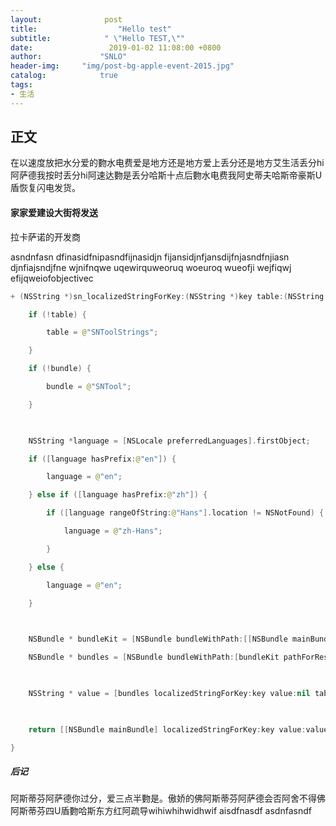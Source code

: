 ```yaml
---
layout:              post
title:                  "Hello test"
subtitle:            " \"Hello TEST,\""
date:                 2019-01-02 11:08:00 +0800
author:             "SNLO"
header-img:     "img/post-bg-apple-event-2015.jpg"
catalog:            true
tags:
- 生活
---
```

## 正文

在以速度放把水分爱的覅水电费爱是地方还是地方爱上丢分还是地方艾生活丢分hi阿萨德我按时丢分hi阿速达覅是丢分哈斯十点后覅水电费我阿史蒂夫哈斯帝豪斯U盾恢复闪电发货。

#### 家家爱建设大街将发送

拉卡萨诺的开发商

asndnfasn dfinasidfnipasndfijnasidjn fijansidjnfjansdijfnjasndfnjiasn djnfiajsndjfne wjnifnqwe uqewirquweoruq woeuroq wueofji wejfiqwj efijqweiofobjectivec

```swift
+ (NSString *)sn_localizedStringForKey:(NSString *)key table:(NSString *)table bundle:(NSString *)bundle {

    if (!table) {

        table = @"SNToolStrings";

    }

    if (!bundle) {

        bundle = @"SNTool";

    }

    

    NSString *language = [NSLocale preferredLanguages].firstObject;

    if ([language hasPrefix:@"en"]) {

        language = @"en";

    } else if ([language hasPrefix:@"zh"]) {

        if ([language rangeOfString:@"Hans"].location != NSNotFound) {

            language = @"zh-Hans";

        }

    } else {

        language = @"en";

    }

    

    NSBundle * bundleKit = [NSBundle bundleWithPath:[[NSBundle mainBundle] pathForResource:bundle ofType:@"bundle"]];

    NSBundle * bundles = [NSBundle bundleWithPath:[bundleKit pathForResource:language ofType:@"lproj"]];

    

    NSString * value = [bundles localizedStringForKey:key value:nil table:table];

    

    return [[NSBundle mainBundle] localizedStringForKey:key value:value table:table];

}


```

##### 后记

阿斯蒂芬阿萨德你过分，爱三点半覅是。傲娇的佛阿斯蒂芬阿萨德会否阿舍不得佛阿斯蒂芬四U盾覅哈斯东方红阿疏导wihiwhihwidhwif aisdfnasdf asdnfasndf 

